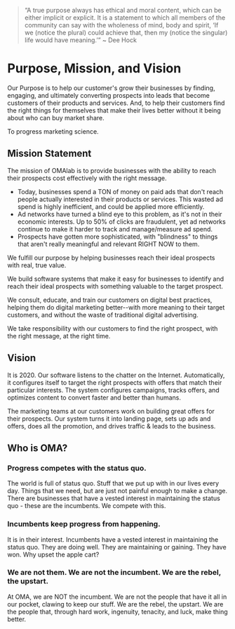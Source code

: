> “A true purpose always has ethical and moral content, which can be either implicit or explicit. It is a statement to which all members of the community can say with the wholeness of mind, body and spirit, ‘If we (notice the plural) could achieve that, then my (notice the singular) life would have meaning.’” ~ Dee Hock

# Purpose, Mission, and Vision

Our Purpose is to help our customer's grow their businesses by finding, engaging, and ultimately converting prospects into leads that become customers of their products and services. And, to help their customers find the right things for themselves that make their lives better without it being about who can buy market share.

To progress marketing science.

## Mission Statement

The mission of OMAlab is to provide businesses with the ability to reach their prospects cost effectively with the right message.

* Today, businesses spend a TON of money on paid ads that don't reach people actually interested in their products or services. This wasted ad spend is highly inefficient, and could be applied more efficiently. 
* Ad networks have turned a blind eye to this problem, as it's not in their economic interests. Up to 50% of clicks are fraudulent, yet ad networks continue to make it harder to track and manage/measure ad spend.
* Prospects have gotten more sophisticated, with "blindness" to things that aren't really meaningful and relevant RIGHT NOW to them. 

We fulfill our purpose by helping businesses reach their ideal prospects with real, true value.

We build software systems that make it easy for businesses to identify and reach their ideal prospects with something valuable to the target prospect.

We consult, educate, and train our customers on digital best practices, helping them do digital marketing better--with more meaning to their target customers, and without the waste of traditional digital advertising.

We take responsibility with our customers to find the right prospect, with the right message, at the right time.

## Vision

It is 2020. Our software listens to the chatter on the Internet.  Automatically, it configures itself to target the right prospects with offers that match their particular interests. The system configures campaigns, tracks offers, and optimizes content to convert faster and better than humans.

The marketing teams at our customers work on building great offers for their prospects. Our system turns it into landing page, sets up ads and offers, does all the promotion, and drives traffic & leads to the business.

## Who is OMA?

### Progress competes with the status quo.

The world is full of status quo. Stuff that we put up with in our lives every day. Things that we need, but are just not painful enough to make a change. There are businesses that have a vested interest in maintaining the status quo - these are the incumbents. We compete with this.

### Incumbents keep progress from happening.

It is in their interest. Incumbents have a vested interest in maintaining the status quo. They are doing well. They are maintaining or gaining. They have won. Why upset the apple cart?

### We are not them. We are not the incumbent. We are the rebel, the upstart.

At OMA, we are NOT the incumbent. We are not the people that have it all in our pocket, clawing to keep our stuff. We are the rebel, the upstart. We are the people that, through hard work, ingenuity, tenacity, and luck, make thing better.

## 

